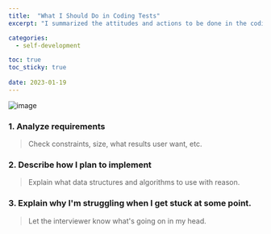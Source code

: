 ```yaml
---
title:  "What I Should Do in Coding Tests"
excerpt: "I summarized the attitudes and actions to be done in the coding test in three ways."

categories:
  - self-development

toc: true
toc_sticky: true
 
date: 2023-01-19
---
```


![image](https://i.imgur.com/FTkF3cp.jpg)

### 1. Analyze requirements   
> Check constraints, size, what results user want, etc.



### 2. Describe how I plan to implement   
> Explain what data structures and algorithms to use with reason.


### 3. Explain why I'm struggling when I get stuck at some point.
> Let the interviewer know what's going on in my head.
